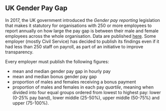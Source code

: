 ## UK Gender Pay Gap

In 2017, the UK government introduced the *Gender pay reporting* legislation that makes it statutory for organisations with 250 or more employees to report annually on how large the pay gap is between their male and female employees across the whole organisation. Data are published [here](https://gender-pay-gap.service.gov.uk/). Some employer (mostly Civil Service) has decided to publish its findings even if it had less than 250 staff on payroll, as part of an initiative to improve transparency.

Every employer must publish the following figures:
  - mean and median gender pay gap in hourly pay
  - mean and median bonus gender pay gap
  - proportion of males and females receiving a bonus payment
  - proportion of males and females in each pay *quartile*, meaning when divided into four equal groups ordered from lowest to highest pay: lower (0-25% pay band), lower middle (25-50%), upper middle (50-75%) and upper (75-100%).


